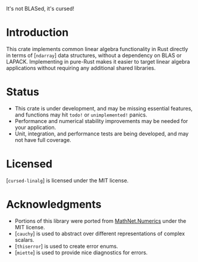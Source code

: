 It's not BLASed, it's cursed!

# Introduction

This crate implements common linear algebra functionality in Rust directly in terms of [`ndarray`] data structures, without a dependency on BLAS or LAPACK. Implementing in pure-Rust makes it easier to target linear algebra applications without requiring any additional shared libraries.

# Status

- This crate is under development, and may be missing essential features, and functions may hit `todo!` or `unimplemented!` panics.
- Performance and numerical stability improvements may be needed for your application.
- Unit, integration, and performance tests are being developed, and may not have full coverage.

# Licensed

[`cursed-linalg`] is licensed under the MIT license.

# Acknowledgments

- Portions of this library were ported from [MathNet.Numerics](https://github.com/mathnet/mathnet-numerics) under the MIT license.
- [`cauchy`] is used to abstract over different representations of complex scalars.
- [`thiserror`] is used to create error enums.
- [`miette`] is used to provide nice diagnostics for errors.
